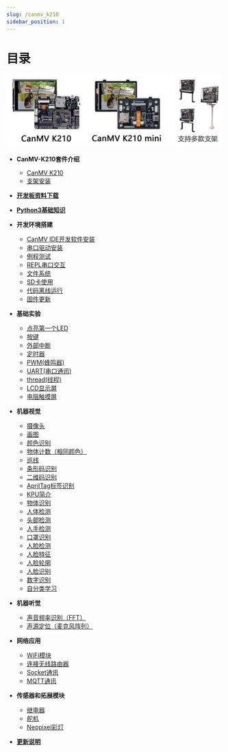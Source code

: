 ```yaml
---
slug: /canmv_k210
sidebar_position: 1
---
```


# 目录

![directory](./img/directory/directory1.png)

- **CanMV-K210套件介绍**

    - [CanMV K210](./intro/canmv_k210.md)
    - [支架安装](./intro/bracket.md)

- [**开发板资料下载**](./download.md)

- [**Python3基础知识**](./python_learn.md)

- **开发环境搭建**

    - [CanMV IDE开发软件安装](./getting_start/canmv_ide.md)
    - [串口驱动安装](./getting_start/driver.md)
    - [例程测试](./getting_start/demo.md)
    - [REPL串口交互](./getting_start/repl.md)
    - [文件系统](./getting_start/file_system.md)
    - [SD卡使用](./getting_start/sd.md)
    - [代码离线运行](./getting_start/run_offline.md)
    - [固件更新](./getting_start/firmware_update.md)

- **基础实验**

    - [点亮第一个LED](./basic_examples/led.md) 
    - [按键](./basic_examples/key.md) 
    - [外部中断](./basic_examples/exti.md) 
    - [定时器](./basic_examples/timer.md) 
    - [PWM(蜂鸣器)](./basic_examples/pwm_beep.md) 
    - [UART(串口通讯)](./basic_examples/uart.md) 
    - [thread(线程)](./basic_examples/thread.md) 
    - [LCD显示屏](./basic_examples/lcd.md) 
    - [电阻触摸屏](./basic_examples/touchscreen.md) 

- **机器视觉**

    - [摄像头](./machine_vision/camera.md) 
    - [画图](./machine_vision/draw.md) 
    - [颜色识别](./machine_vision/color.md) 
    - [物体计数（相同颜色）](./machine_vision/count.md) 
    - [巡线](./machine_vision/line_follow.md)
    - [条形码识别](./machine_vision/barcode.md)
    - [二维码识别](./machine_vision/qr_code.md)
    - [AprilTag标签识别](./machine_vision/apriltag.md) 
    - [KPU简介](./machine_vision/kpu.md) 
    - [物体识别](./machine_vision/object_recognition.md) 
    - [人体检测](./machine_vision/body_detection.md) 
    - [头部检测](./machine_vision/head_detection.md) 
    - [人手检测](./machine_vision/hand_recognition.md) 
    - [口罩识别](./machine_vision/mask_recognition.md) 
    - [人脸检测](./machine_vision/face_detection.md) 
    - [人脸特征](./machine_vision/face_features.md) 
    - [人脸轮廓](./machine_vision/face_outline.md) 
    - [人脸识别](./machine_vision/face_recognition.md) 
    - [数字识别](./machine_vision/mnist.md) 
    - [自分类学习](./machine_vision/self_learning.md) 

- **机器听觉**

    - [声音频率识别（FFT）](./machine_hearing/fft.md) 
    - [声源定位（麦克风阵列）](./machine_hearing/mic_array.md) 

- **网络应用**

    - [WiFi模块](./network/wifi_module.md) 
    - [连接无线路由器](./network/connect.md) 
    - [Socket通讯](./network/socket.md) 
    - [MQTT通讯](./network/mqtt.md) 

- **传感器和拓展模块**

    - [继电器](./sensor_module/relay.md) 
    - [舵机](./sensor_module/servo.md) 
    - [Neopixel彩灯](./sensor_module/neopixel.md) 

- [**更新说明**](./update.md)


